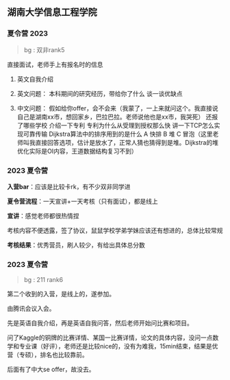 
## 湖南大学信息工程学院
### 夏令营 2023

> bg : 双非rank5

直接面试，老师手上有报名时的信息

1. 英文自我介绍

2. 英文问题：
	本科期间的研究经历，带给你了什么
	谈一谈优缺点

3. 中文问题：
	假如给你offer，会不会来（我蒙了，一上来就问这个。我直接说自己是湖南xx市，想回家乡，巴拉巴拉。老师说他也是xx市，我哭死）
	还报了哪些学校
	介绍一下专利
	专利为什么从受理到授权那么快
	讲一下TCP怎么实现可靠传输
	Dijkstra算法中的排序用到的是什么 A 快排 B 堆 C 冒泡（这里老师叫我直接回答选项，估计是放水了，正常人猜也猜得到是堆。Dijkstra的堆优化实际是OI内容，王道数据结构复习不到）



### 2023 夏令营

**入营bar**：应该是比较卡rk，有不少双非同学进

**夏令营流程**：一天宣讲+一天考核（只有面试），都是线上

**宣讲**：感觉老师都很热情捏

考核内容不便透露，签了协议，鼠鼠学校学弟学妹应该还有想进的，总体比较常规

**考核结果**：优秀营员，刷人较少，有给出具体总分数



### 2023 夏令营

> bg : 211 rank6

第二个收到的入营，是线上的，遂参加。

由腾讯会议入会。

先是英语自我介绍，再是英语自我问答，然后老师开始问比赛和项目。

问了Kaggle的铜牌的比赛详情、某国一比赛详情，论文的具体内容，没问一点数学和专业课（好评），老师还是比较nice的，没有为难我，15min结束，结果是优营（专硕），排名也比较靠前。

后面有了中大se offer，故没去。
